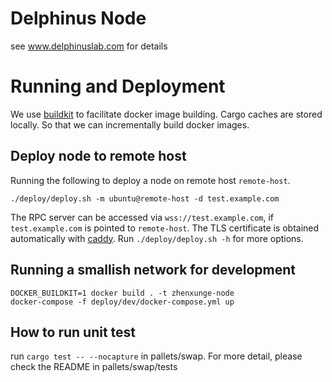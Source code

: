 # Delphinus Node

see www.delphinuslab.com for details

# Running and Deployment
We use [buildkit](https://docs.docker.com/develop/develop-images/build_enhancements/) to facilitate docker image building. Cargo caches are stored locally. So that we can incrementally build docker images.

## Deploy node to remote host

Running the following to deploy a node on remote host `remote-host`.
```
./deploy/deploy.sh -m ubuntu@remote-host -d test.example.com
```

The RPC server can be accessed via `wss://test.example.com`, if `test.example.com` is pointed to `remote-host`.
The TLS certificate is obtained automatically with [caddy](https://caddyserver.com/).
Run `./deploy/deploy.sh -h` for more options.

## Running a smallish network for development

```
DOCKER_BUILDKIT=1 docker build . -t zhenxunge-node
docker-compose -f deploy/dev/docker-compose.yml up
```

## How to run unit test
run `cargo test -- --nocapture` in pallets/swap.
For more detail, please check the README in pallets/swap/tests
